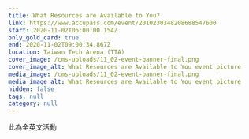 ```yaml
---
title: What Resources are Available to You?
link: https://www.accupass.com/event/2010230348208688547600
start: 2020-11-02T06:00:00.154Z
only_gold_card: true
end: 2020-11-02T09:00:34.867Z
location: Taiwan Tech Arena (TTA)
cover_image: /cms-uploads/11_02-event-banner-final.png
cover_image_alt: What Resources are Available to You event picture
media_image: /cms-uploads/11_02-event-banner-final.png
media_image_alt: What Resources are Available to You event picture
hidden: false
tags: null
category: null
---
```

此為全英文活動